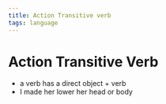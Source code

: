 ```yaml
---
title: Action Transitive verb
tags: language
---
```


# Action Transitive Verb
- a verb has a direct object + verb
- I made her lower her head or body












































